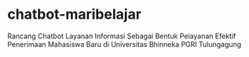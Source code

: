 # chatbot-maribelajar
Rancang Chatbot Layanan Informasi Sebagai Bentuk Pelayanan Efektif Penerimaan Mahasiswa Baru di Universitas Bhinneka PGRI Tulungagung
